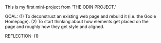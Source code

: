 This is my first mini-project from 'THE ODIN PROJECT.' 

GOAL: (1) To deconstruct an existing web page and rebuild it (i.e. the Goole Homepage). (2) To start thinking about how elements get placed on the page and roughly how they get style and aligned.

REFLECTION:
  (1) 
